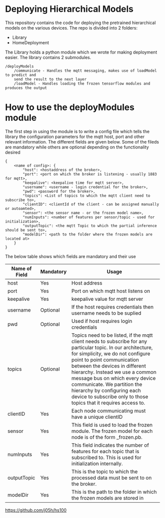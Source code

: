 # Deploying Hierarchical Models

This repository contains the code for deploying the pretrained hierarchical models on the 
various devices. The repo is divided into 2 folders:
- Library
- HomeDeployment

The Library holds a python module which we wrote for making deployment easier. The 
library contains 2 submodules.

```
/deployModels
	/communicate - Handles the mqtt messaging, makes use of loadModel to predict and 
	send the result to the next layer
	/loadModel - Handles loading the frozen tensorflow modules and produces the output
```

# How to use the deployModules module

The first step in using the module is to write a config file which tells the library the
configuration parameters for the mqtt host, port and other relevant information. The 
different fields are given below. Some of the fileds are mandatory while others are 
optional depending on the functionality desired

```
{
	<name of config>: {
		"host": <hostaddress of the broker>,
		"port": <port on which the broker is listening - usually 1883 for mqtt>,
		"keepalive": <keepalive time for mqtt server>,
		"username": <username - login credential for the broker>,
		"pwd": <password for the broker>,
		"topics": <List of topics to which the mqtt client need to subscribe to>,
		"clientID": <clientId of the client - can be assigned manually or autoamted>,
		"sensor": <the sensor name - or the frozen model name>,
		"numInputs": <number of features per sensor/topic - used for initialization>,
		"outputTopic": <the mqtt Topic to which the partial inference should be sent to>,
		"modelDir": <path to the folder where the frozen models are located at> 
	}
}
```

The below table shows which fields are mandatory and their use


Name of Field | Mandatory | Usage
------------- | --------- | -----
host | Yes | Host address
port | Yes | Port on which mqtt host listens on
keepalive | Yes | keepalive value for mqtt server
username | Optional | If the host requires credentials then username needs to be suplied
pwd | Optional | Used if host requires login credentials
topics | Optional | Topics need to be listed, if the mqtt client needs to subscribe for any particular topic. In our architecture, for simplicity, we do not configure point to point communication between the devices in different hierarchy. Instead we use a common message bus on which every device communicate. We partition the hierarchy by configuring each device to subscribe only to those topics that it requires access to.
clientID | Yes | Each node communicating must have a unique clientID
sensor | Yes | This field is used to load the frozen module. The frozen model for each node is of the form <sensor>_frozen.pb. 
numInputs | Yes | This field indicates the number of features for each topic that is subscribed to. This is used for initialization internally.
outputTopic | Yes | This is the topic to which the processed data must be sent to on the broker.
modelDir | Yes | This is the path to the folder in which the frozen models are stored in




https://github.com/j05h/hs100
